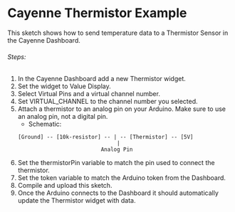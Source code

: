 # Cayenne Thermistor Example

This sketch shows how to send temperature data to a Thermistor Sensor in the Cayenne Dashboard.

###### Steps:
1. In the Cayenne Dashboard add a new Thermistor widget.
2. Set the widget to Value Display.
3. Select Virtual Pins and a virtual channel number.
4. Set VIRTUAL_CHANNEL to the channel number you selected.
5. Attach a thermistor to an analog pin on your Arduino. Make sure to use an analog pin, not a digital pin.
   * Schematic:
   ```
   [Ground] -- [10k-resistor] -- | -- [Thermistor] -- [5V]
                                  |
                             Analog Pin
   ```
6. Set the thermistorPin variable to match the pin used to connect the thermistor.
7. Set the token variable to match the Arduino token from the Dashboard.
8. Compile and upload this sketch.
9. Once the Arduino connects to the Dashboard it should automatically update the Thermistor widget with data.
